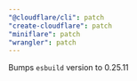 ```yaml
---
"@cloudflare/cli": patch
"create-cloudflare": patch
"miniflare": patch
"wrangler": patch
---
```


Bumps `esbuild` version to 0.25.11
